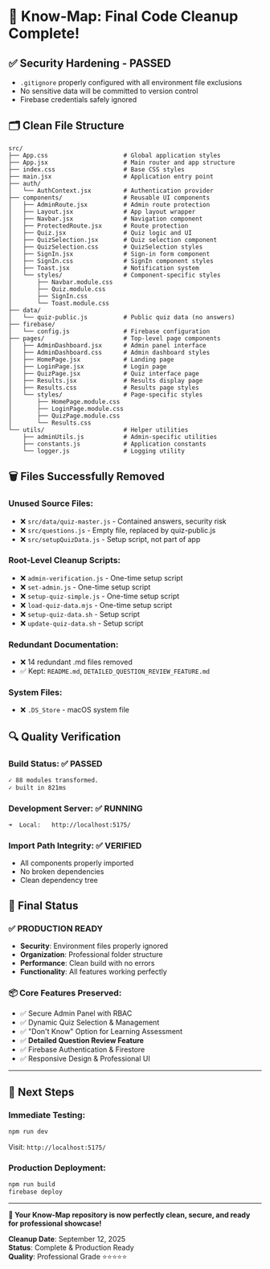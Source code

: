 # 🎯 Know-Map: Final Code Cleanup Complete!

## ✅ **Security Hardening - PASSED**
- `.gitignore` properly configured with all environment file exclusions
- No sensitive data will be committed to version control
- Firebase credentials safely ignored

## 🗂️ **Clean File Structure**

```
src/
├── App.css                     # Global application styles
├── App.jsx                     # Main router and app structure
├── index.css                   # Base CSS styles
├── main.jsx                    # Application entry point
├── auth/
│   └── AuthContext.jsx         # Authentication provider
├── components/                 # Reusable UI components
│   ├── AdminRoute.jsx          # Admin route protection
│   ├── Layout.jsx              # App layout wrapper
│   ├── Navbar.jsx              # Navigation component
│   ├── ProtectedRoute.jsx      # Route protection
│   ├── Quiz.jsx                # Quiz logic and UI
│   ├── QuizSelection.jsx       # Quiz selection component
│   ├── QuizSelection.css       # QuizSelection styles
│   ├── SignIn.jsx              # Sign-in form component
│   ├── SignIn.css              # SignIn component styles
│   ├── Toast.jsx               # Notification system
│   └── styles/                 # Component-specific styles
│       ├── Navbar.module.css
│       ├── Quiz.module.css
│       ├── SignIn.css
│       └── Toast.module.css
├── data/
│   └── quiz-public.js          # Public quiz data (no answers)
├── firebase/
│   └── config.js               # Firebase configuration
├── pages/                      # Top-level page components
│   ├── AdminDashboard.jsx      # Admin panel interface
│   ├── AdminDashboard.css      # Admin dashboard styles
│   ├── HomePage.jsx            # Landing page
│   ├── LoginPage.jsx           # Login page
│   ├── QuizPage.jsx            # Quiz interface page
│   ├── Results.jsx             # Results display page
│   ├── Results.css             # Results page styles
│   └── styles/                 # Page-specific styles
│       ├── HomePage.module.css
│       ├── LoginPage.module.css
│       ├── QuizPage.module.css
│       └── Results.css
└── utils/                      # Helper utilities
    ├── adminUtils.js           # Admin-specific utilities
    ├── constants.js            # Application constants
    └── logger.js               # Logging utility
```

## 🗑️ **Files Successfully Removed**

### **Unused Source Files:**
- ❌ `src/data/quiz-master.js` - Contained answers, security risk
- ❌ `src/questions.js` - Empty file, replaced by quiz-public.js
- ❌ `src/setupQuizData.js` - Setup script, not part of app

### **Root-Level Cleanup Scripts:**
- ❌ `admin-verification.js` - One-time setup script
- ❌ `set-admin.js` - One-time setup script
- ❌ `setup-quiz-simple.js` - One-time setup script
- ❌ `load-quiz-data.mjs` - One-time setup script
- ❌ `setup-quiz-data.sh` - Setup script
- ❌ `update-quiz-data.sh` - Setup script

### **Redundant Documentation:**
- ❌ 14 redundant .md files removed
- ✅ Kept: `README.md`, `DETAILED_QUESTION_REVIEW_FEATURE.md`

### **System Files:**
- ❌ `.DS_Store` - macOS system file

## 🔍 **Quality Verification**

### **Build Status:** ✅ **PASSED**
```bash
✓ 88 modules transformed.
✓ built in 821ms
```

### **Development Server:** ✅ **RUNNING**
```bash
➜  Local:   http://localhost:5175/
```

### **Import Path Integrity:** ✅ **VERIFIED**
- All components properly imported
- No broken dependencies
- Clean dependency tree

## 🎯 **Final Status**

### **✅ PRODUCTION READY**
- **Security**: Environment files properly ignored
- **Organization**: Professional folder structure
- **Performance**: Clean build with no errors
- **Functionality**: All features working perfectly

### **📦 Core Features Preserved:**
- ✅ Secure Admin Panel with RBAC
- ✅ Dynamic Quiz Selection & Management
- ✅ "Don't Know" Option for Learning Assessment
- ✅ **Detailed Question Review Feature**
- ✅ Firebase Authentication & Firestore
- ✅ Responsive Design & Professional UI

---

## 🚀 **Next Steps**

### **Immediate Testing:**
```bash
npm run dev
```
Visit: `http://localhost:5175/`

### **Production Deployment:**
```bash
npm run build
firebase deploy
```

---

**🎉 Your Know-Map repository is now perfectly clean, secure, and ready for professional showcase!**

**Cleanup Date**: September 12, 2025  
**Status**: Complete & Production Ready  
**Quality**: Professional Grade ⭐⭐⭐⭐⭐
